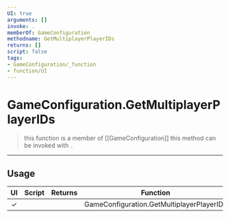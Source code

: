 ```yaml
---
UI: true
arguments: []
invoke: .
memberOf: GameConfiguration
methodname: GetMultiplayerPlayerIDs
returns: []
script: false
tags:
- GameConfiguration/_function
- function/UI
---
```

# GameConfiguration.GetMultiplayerPlayerIDs
> this function is a member of [[GameConfiguration]]
> this method can be invoked with `.`
-----
## Usage
|  UI | Script | Returns | Function | Arguments |
|:---:|:------:|-------:|:--------:|:---------|
|✓| ||GameConfiguration.GetMultiplayerPlayerIDs||
